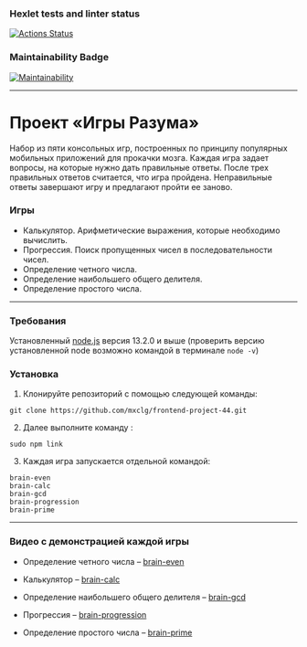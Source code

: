 ### Hexlet tests and linter status

[![Actions Status](https://github.com/mxclg/frontend-project-44/actions/workflows/hexlet-check.yml/badge.svg)](https://github.com/mxclg/frontend-project-44/actions)

### Maintainability Badge
[![Maintainability](https://api.codeclimate.com/v1/badges/d4fdb4fc99f3da9aa774/maintainability)](https://codeclimate.com/github/mxclg/frontend-project-44/maintainability)

---  
# Проект «Игры Разума»

Набор из пяти консольных игр, построенных по принципу популярных мобильных приложений для прокачки мозга. Каждая игра задает вопросы, на которые нужно дать правильные ответы. После трех правильных ответов считается, что игра пройдена. Неправильные ответы завершают игру и предлагают пройти ее заново.

### Игры
- Калькулятор. Арифметические выражения, которые необходимо вычислить.
- Прогрессия. Поиск пропущенных чисел в последовательности чисел.
- Определение четного числа.
- Определение наибольшего общего делителя.
- Определение простого числа.

---

### Требования

Установленный  [node.js](https://nodejs.org/en)  версия 13.2.0 и выше (проверить версию установленной node возможно командой в терминале `node -v`)

### Установка

1. Клонируйте репозиторий с помощью следующей команды:

```
git clone https://github.com/mxclg/frontend-project-44.git
```

2. Далее выполните команду :

```
sudo npm link
```
3. Каждая игра запускается отдельной командой:

```
brain-even
brain-calc
brain-gcd
brain-progression
brain-prime
```
---
### Видео с демонстрацией каждой игры

- Определение четного числа – [brain-even](https://asciinema.org/a/dsASN6m8mD2nDGTYhxPAUuXLB) 

- Калькулятор – [brain-calc](https://asciinema.org/a/XwIsJuT583e8lbYh6cSJ45XJw) 

- Определение наибольшего общего делителя – [brain-gcd](https://asciinema.org/a/eNmqSDXLhzWKtZ4lGPDgIpGrI) 

- Прогрессия – [brain-progression](https://asciinema.org/a/MTyLAGlRhcWnQrUlqacjaR8yB)

- Определение простого числа – [brain-prime](https://asciinema.org/a/7TrYSxdxIfb9O3PN5PejLt8n1)